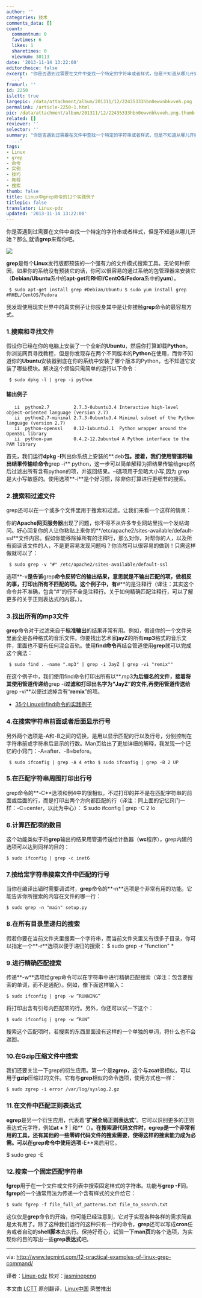 ```yaml
---
author: ''
categories: 技术
comments_data: []
count:
  commentnum: 0
  favtimes: 6
  likes: 1
  sharetimes: 0
  viewnum: 30113
date: '2013-11-14 13:22:00'
editorchoice: false
excerpt: "你是否遇到过需要在文件中查找一个特定的字符串或者样式，但是不知道从哪儿开始？那么,就请grep来帮你吧。\r\n\r\ngrep是每个Linux发行版都预装的一个强有力的文件模式搜索工具。无论何种原因，如果你的系统没有预装它的话
  ..."
fromurl: ''
id: 2250
islctt: true
largepic: /data/attachment/album/201311/12/22435333hbn0ewvnbkvveh.png
permalink: /article-2250-1.html
pic: /data/attachment/album/201311/12/22435333hbn0ewvnbkvveh.png.thumb.jpg
related: []
reviewer: ''
selector: ''
summary: "你是否遇到过需要在文件中查找一个特定的字符串或者样式，但是不知道从哪儿开始？那么,就请grep来帮你吧。\r\n\r\ngrep是每个Linux发行版都预装的一个强有力的文件模式搜索工具。无论何种原因，如果你的系统没有预装它的话
  ..."
tags:
- Linux
- grep
- 命令
- 实例
- 技巧
- 教程
- 搜索
thumb: false
title: Linux中grep命令的12个实践例子
titlepic: false
translator: Linux-pdz
updated: '2013-11-14 13:22:00'
---
```


你是否遇到过需要在文件中查找一个特定的字符串或者样式，但是不知道从哪儿开始？那么,就请**grep**来帮你吧。


![](/data/attachment/album/201311/12/22435333hbn0ewvnbkvveh.png)


**grep**是每个**Linux**发行版都预装的一个强有力的文件模式搜索工具。无论何种原因，如果你的系统没有预装它的话，你可以很容易的通过系统的包管理器来安装它（**Debian/Ubuntu**系中的**apt-get**和**RHEl/CentOS/Fedora**系中的**yum**）。



```
 $ sudo apt-get install grep #Debian/Ubuntu $ sudo yum install grep #RHEL/CentOS/Fedora 
```

我发现使用现实世界中的真实例子让你投身其中是让你接触**grep**命令的最容易方式。


### 1.搜索和寻找文件


假设你已经在你的电脑上安装了一个全新的**Ubuntu**，然后你打算卸载**Python**。你浏览网页寻找教程，但是你发现存在两个不同版本的**Python**在使用，而你不知道你的**Ubuntu**安装器到底在你的系统中安装了哪个版本的Python，也不知道它安装了哪些模块。解决这个烦恼只需简单的运行以下命令：



```
 $ sudo dpkg -l | grep -i python 
```

#### 输出例子



```
   ii  python2.7         2.7.3-0ubuntu3.4 Interactive high-level object-oriented language (version 2.7)
   ii  python2.7-minimal 2.7.3-0ubuntu3.4 Minimal subset of the Python language (version 2.7)
   ii  python-openssl    0.12-1ubuntu2.1  Python wrapper around the OpenSSL library
   ii  python-pam        0.4.2-12.2ubuntu4 A Python interface to the PAM library
```

首先，我们运行**dpkg -l**列出你系统上安装的**.deb**包。接着，我们使用管道将输出结果传输给命令**grep -i** python，这一步可以简单解释为把结果传输给grep然后过滤出所有含有python的项，并返回结果。–i选项用于忽略大小写,因为 grep 是大小写敏感的。使用选项**-i**是个好习惯，除非你打算进行更细节的搜索。


### 2.搜索和过滤文件


grep还可以在一个或多个文件里用于搜索和过滤。让我们来看一个这样的情景：


你的**Apache网页服务器**出现了问题，你不得不从许多专业网站里找一个发帖询问。好心回复你的人让你粘贴上来你的**/etc/apache2/sites-available/default-ssl**文件内容。假如你能移除掉所有的注释行，那么对你，对帮你的人，以及所有阅读该文件的人，不是更容易发现问题吗？你当然可以很容易的做到！只需这样做就可以了：



```
 $ sudo grep -v "#" /etc/apache2/sites-available/default-ssl 
```

选项**-v**是告诉**grep**命令反转它的输出结果，意思就是不输出匹配的项，做相反的事，打印出所有不匹配的项。这个例子中，有**#**的是注释行（译注：其实这个命令并不准确，包含“#”的行不全是注释行。关于如何精确匹配注释行，可以了解更多的关于正则表达式的内容。）。


### 3.找出所有的mp3文件


**grep**命令对于过滤来自于**标准输出**的结果非常有用。例如，假设你的一个文件夹里面全是各种格式的音乐文件。你要找出艺术家**jayZ**的所有**mp3**格式的音乐文件，里面也不要有任何混合音轨。使用**find命令**再结合管道使用**grep**就可以完成这个魔法：



```
 $ sudo find . -name ".mp3" | grep -i JayZ | grep -vi "remix"" 
```

在这个例子中，我们使用find命令打印出所有以**.mp3**为后缀名的文件，接着将其使用管道传递给**grep -i**过滤和打印出名字为“**JayZ**”的文件,再使用管道传送给**grep -vi**以便过滤掉含有“**remix**”的项。


* [35个Linux中find命令的实践例子](http://www.tecmint.com/35-practical-examples-of-linux-find-command/)


### 4.在搜索字符串前面或者后面显示行号


另外两个选项是-A和-B之间的切换，是用以显示匹配的行以及行号，分别控制在字符串前或字符串后显示的行数。Man页给出了更加详细的解释，我发现一个记忆的小窍门：-A=after、-B=before。



```
 $ sudo ifconfig | grep -A 4 etho $ sudo ifconfig | grep -B 2 UP 
```

### 5.在匹配字符串周围打印出行号


grep命令的**-C**选项和例4中的很相似，不过打印的并不是在匹配字符串的前面或后面的行，而是打印出两个方向都匹配的行（译注：同上面的记忆窍门一样：-C=center，以此为中心）： $ sudo ifconfig | grep -C 2 lo


### 6.计算匹配项的数目


这个功能类似于将**grep**输出的结果用管道传送给计数器（**wc**程序），grep内建的选项可以达到同样的目的：



```
$ sudo ifconfig | grep -c inet6 
```

### 7.按给定字符串搜索文件中匹配的行号


当你在编译出错时需要调试时，**grep**命令的**-n**选项是个非常有用的功能。它能告诉你所搜索的内容在文件的哪一行：



```
$ sudo grep -n "main" setup.py 
```

### 8.在所有目录里递归的搜索


假若你要在当前文件夹里搜索一个字符串，而当前文件夹里又有很多子目录，你可以指定一个**-r**选项以便于递归的搜索： $ sudo grep -r "function" \*


### 9.进行精确匹配搜索


传递**-w**选项给grep命令可以在字符串中进行精确匹配搜索（译注：包含要搜索的单词，而不是通配）。例如，像下面这样输入：



```
$ sudo ifconfig | grep -w “RUNNING” 
```

将打印出含有引号内匹配项的行。另外，你还可以试一下这个：



```
$ sudo ifconfig | grep -w “RUN” 
```

搜索这个匹配项时，若搜索的东西里面没有这样的一个单独的单词，将什么也不会返回。


### 10.在Gzip压缩文件中搜索


我们还要关注一下grep的衍生应用。第一个是**zgrep**，这个与**zcat**很相似，可以用于**gzip**压缩过的文件。它有与**grep**相似的命令选项，使用方式也一样：



```
$ sudo zgrep -i error /var/log/syslog.2.gz 
```

### 11.在文件中匹配正则表达式


**egrep**是另一个衍生应用，代表着“**扩展全局正则表达式**”。它可以识别更多的正则表达式元字符，例如**at + ?** | 和**（）**。在搜索源代码文件时，egrep是一个非常有用的工具，还有其他的一些零碎代码文件的搜索需要，使得这样的搜索能力成为必需。可以在grep命令中使用选项**-E**来启用它。


$ sudo grep -E


### 12.搜索一个固定匹配字符串


**fgrep**用于在一个文件或文件列表中搜索固定样式的字符串。功能与**grep -F**同。**fgrep**的一个通常用法为传递一个含有样式的文件给它：



```
$ sudo fgrep -f file_full_of_patterns.txt file_to_search.txt 
```

这仅仅是**grep**命令的开始，你可能已经注意到，它对于实现各种各样的需求简直是太有用了。除了这种我们运行的这种只有一行的命令，**grep**还可以写成**cron**任务或者自动的**shell脚本**去执行。保持好奇心，试验一下**man页**的各个选项，为实现你的目的写出一些**grep表达式**吧。




---


via: <http://www.tecmint.com/12-practical-examples-of-linux-grep-command/>


译者：[Linux-pdz](https://github.com/Linux-pdz) 校对：[jasminepeng](https://github.com/jasminepeng)


本文由 [LCTT](https://github.com/LCTT/TranslateProject) 原创翻译，[Linux中国](http://linux.cn/) 荣誉推出